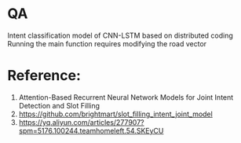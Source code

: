 # QA
Intent classification model of CNN-LSTM based on distributed coding
Running the main function  requires modifying the road vector
# Reference:
1. Attention-Based Recurrent Neural Network Models for Joint Intent Detection and Slot Filling
2. https://github.com/brightmart/slot_filling_intent_joint_model
3. https://yq.aliyun.com/articles/277907?spm=5176.100244.teamhomeleft.54.SKEyCU
